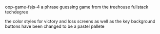 oop-game-fsjs-4
a phrase guessing game from the treehouse fullstack techdegree

the color styles for victory and loss screens as well as the key background buttons have been changed to be a pastel pallete